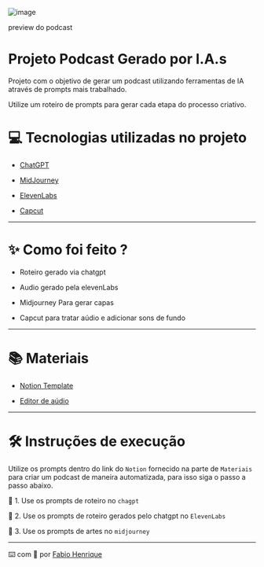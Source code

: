 
![image](https://github.com/FabioAgroTechnology/prompts-inteligentes-para-podcast/assets/86381956/f745354a-e6b9-4067-9791-4403a6ab073a)

preview do podcast

# Projeto Podcast Gerado por I.A.s #


Projeto com o objetivo de gerar um podcast utilizando ferramentas de IA através de prompts mais trabalhado.

Utilize um roteiro de prompts para gerar cada etapa do processo criativo.

# 💻 Tecnologias utilizadas no projeto #

* [ChatGPT](https://chatgpt.com/?oai-dm=1)
  
* [MidJourney](https://www.midjourney.com/showcase)
   
* [ElevenLabs](https://elevenlabs.io/)
  
* [Capcut](https://www.capcut.com/pt-br/)
---------------

# ✨ Como foi feito ? #


* Roteiro gerado via chatgpt

* Audio gerado pela elevenLabs

* Midjourney Para gerar capas

* Capcut para tratar aúdio e adicionar sons de fundo
------------


 # 📚 Materiais #

* [Notion Template](https://helpful-jump-17b.notion.site/PAS-Podcast-AI-Studio-210489e15d7a4a73b743bb159e45d06f)

* [Editor de aúdio](https://www.capcut.com/editor?from_page=landing_page&__action_from=picture_V%C3%ADdeos+profissionais+em+minutos%2C+n%C3%A3o+em+horas.&scenario=custom)
--------------

# 🛠️ Instruções de execução #

Utilize os prompts dentro do link do `Notion` fornecido na parte de ``Materiais`` para criar um podcast de maneira automatizada, para isso siga o passo a passo abaixo.

🤖 1. Use os prompts de roteiro no `chagpt`

🤖 2. Use os prompts de roteiro gerados pelo chatgpt no `ElevenLabs`

🤖 3. Use os prompts de artes no `midjourney`



---

⌨️ com 💜 por [Fabio Henrique](https://www.linkedin.com/in/fabiohenriqueagro/)